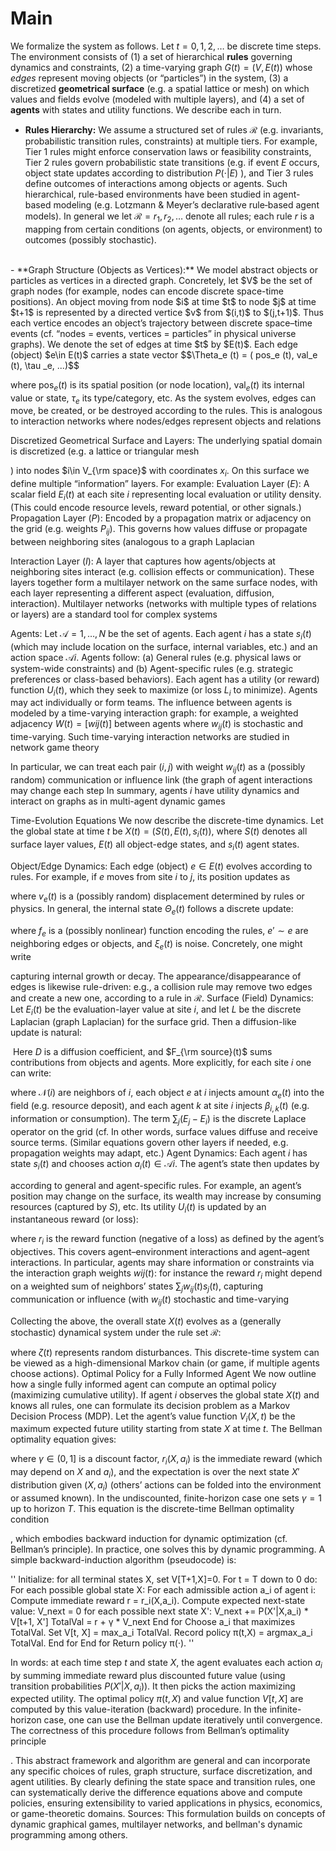 # Main

We formalize the system as follows. Let $t=0,1,2,\dots$ be discrete time steps. The environment consists of (1) a set of hierarchical **rules** governing dynamics and constraints, (2) a time-varying graph $G(t)=(V,E(t))$ whose *edges* represent moving objects (or “particles”) in the system, (3) a discretized **geometrical surface** (e.g. a spatial lattice or mesh) on which values and fields evolve (modeled with multiple layers), and (4) a set of **agents** with states and utility functions. We describe each in turn.

- **Rules Hierarchy:** We assume a structured set of rules $\mathcal{R}$ (e.g. invariants, probabilistic transition rules, constraints) at multiple tiers. For example, Tier 1 rules might enforce conservation laws or feasibility constraints, Tier 2 rules govern probabilistic state transitions (e.g. if event $E$ occurs, object state updates according to distribution $P( \cdot |E)$ ), and Tier 3 rules define outcomes of interactions among objects or agents. Such hierarchical, rule-based environments have been studied in agent-based modeling (e.g. Lotzmann & Meyer’s declarative rule‐based agent models). In general we let $\mathcal{R}={r_1,r_2,\dots}$ denote all rules; each rule $r$ is a mapping from certain conditions (on agents, objects, or environment) to outcomes (possibly stochastic).
<br>
- **Graph Structure (Objects as Vertices):** We model abstract objects or particles as vertices in a directed graph. Concretely, let $V$ be the set of graph nodes (for example, nodes can encode discrete space-time positions). An object moving from node $i$ at time $t$ to node $j$ at time $t+1$ is represented by a directed vertice $v$ from $(i,t)$ to $(j,t+1)$. Thus each vertice encodes an object’s trajectory between discrete space–time events (cf. “nodes = events, vertices = particles” in physical universe graphs). We denote the set of edges at time $t$ by $E(t)$. Each edge (object) $e\in E(t)$ carries a state vector
$$\Theta_e (t) = ( pos_e (t), val_e (t), \tau _e, ...)$$

where $\mathrm{pos}_e(t)$ is its spatial position (or node location), $\text{val}_e(t)$ its internal value or state, $\tau_e$ its type/category, etc. As the system evolves, edges can move, be created, or be destroyed according to the rules. This is analogous to interaction networks where nodes/edges represent objects and relations


Discretized Geometrical Surface and Layers: The underlying spatial domain is discretized (e.g. a lattice or triangular mesh

) into nodes $i\in V_{\rm space}$ with coordinates $x_i$. On this surface we define multiple “information” layers. For example:
Evaluation Layer ($E$): A scalar field $E_i(t)$ at each site $i$ representing local evaluation or utility density. (This could encode resource levels, reward potential, or other signals.)
Propagation Layer ($P$): Encoded by a propagation matrix or adjacency on the grid (e.g. weights $P_{ij}$). This governs how values diffuse or propagate between neighboring sites (analogous to a graph Laplacian



Interaction Layer ($I$): A layer that captures how agents/objects at neighboring sites interact (e.g. collision effects or communication).
These layers together form a multilayer network on the same surface nodes, with each layer representing a different aspect (evaluation, diffusion, interaction). Multilayer networks (networks with multiple types of relations or layers) are a standard tool for complex systems



Agents: Let $\mathcal{A}={1,\dots,N}$ be the set of agents. Each agent $i$ has a state $s_i(t)$ (which may include location on the surface, internal variables, etc.) and an action space $\mathcal{A}i$. Agents follow: (a) General rules (e.g. physical laws or system-wide constraints) and (b) Agent-specific rules (e.g. strategic preferences or class-based behaviors). Each agent has a utility (or reward) function $U_i(t)$, which they seek to maximize (or loss $L_i$ to minimize). Agents may act individually or form teams. The influence between agents is modeled by a time-varying interaction graph: for example, a weighted adjacency $W(t)=[w{ij}(t)]$ between agents where $w_{ij}(t)$ is stochastic and time-varying. Such time-varying interaction networks are studied in network game theory


In particular, we can treat each pair $(i,j)$ with weight $w_{ij}(t)$ as a (possibly random) communication or influence link (the graph of agent interactions may change each step
 In summary, agents $i$ have utility dynamics and interact on graphs as in multi-agent dynamic games


Time-Evolution Equations
We now describe the discrete-time dynamics. Let the global state at time $t$ be $X(t)=(S(t),E(t), {s_i(t)})$, where $S(t)$ denotes all surface layer values, $E(t)$ all object-edge states, and $s_i(t)$ agent states.

Object/Edge Dynamics: Each edge (object) $e\in E(t)$ evolves according to rules. For example, if $e$ moves from site $i$ to $j$, its position updates as


where $v_e(t)$ is a (possibly random) displacement determined by rules or physics. In general, the internal state $\Theta_e(t)$ follows a discrete update:


where $f_e$ is a (possibly nonlinear) function encoding the rules, ${e'\sim e}$ are neighboring edges or objects, and $\xi_e(t)$ is noise. Concretely, one might write


capturing internal growth or decay. The appearance/disappearance of edges is likewise rule-driven: e.g., a collision rule may remove two edges and create a new one, according to a rule in $\mathcal{R}$.
Surface (Field) Dynamics: Let $E_i(t)$ be the evaluation-layer value at site $i$, and let $L$ be the discrete Laplacian (graph Laplacian) for the surface grid. Then a diffusion-like update is natural:


​
Here $D$ is a diffusion coefficient, and $F_{\rm source}(t)$ sums contributions from objects and agents. More explicitly, for each site $i$ one can write:


where $\mathcal{N}(i)$ are neighbors of $i$, each object $e$ at $i$ injects amount $\alpha_e(t)$ into the field (e.g. resource deposit), and each agent $k$ at site $i$ injects $\beta_{i,k}(t)$ (e.g. information or consumption). The term $\sum_{j}(E_j-E_i)$ is the discrete Laplace operator on the grid (cf. In other words, surface values diffuse and receive source terms. (Similar equations govern other layers if needed, e.g. propagation weights may adapt, etc.)
Agent Dynamics: Each agent $i$ has state $s_i(t)$ and chooses action $a_i(t)\in\mathcal{A}i$. The agent’s state then updates by


according to general and agent-specific rules. For example, an agent’s position may change on the surface, its wealth may increase by consuming resources (captured by $S$), etc. Its utility $U_i(t)$ is updated by an instantaneous reward (or loss):


where $r_i$ is the reward function (negative of a loss) as defined by the agent’s objectives. This covers agent–environment interactions and agent–agent interactions. In particular, agents may share information or constraints via the interaction graph weights $w{ij}(t)$: for instance the reward $r_i$ might depend on a weighted sum of neighbors’ states $\sum_j w_{ij}(t) s_j(t)$, capturing communication or influence (with $w_{ij}(t)$ stochastic and time-varying


Collecting the above, the overall state $X(t)$ evolves as a (generally stochastic) dynamical system under the rule set $\mathcal{R}$:


where $\zeta(t)$ represents random disturbances. This discrete-time system can be viewed as a high-dimensional Markov chain (or game, if multiple agents choose actions).
Optimal Policy for a Fully Informed Agent
We now outline how a single fully informed agent can compute an optimal policy (maximizing cumulative utility). If agent $i$ observes the global state $X(t)$ and knows all rules, one can formulate its decision problem as a Markov Decision Process (MDP). Let the agent’s value function $V_i(X,t)$ be the maximum expected future utility starting from state $X$ at time $t$. The Bellman optimality equation gives:


where $\gamma\in(0,1]$ is a discount factor, $r_i(X,a_i)$ is the immediate reward (which may depend on $X$ and $a_i$), and the expectation is over the next state $X'$ distribution given $(X,a_i)$ (others’ actions can be folded into the environment or assumed known). In the undiscounted, finite-horizon case one sets $\gamma=1$ up to horizon $T$. This equation is the discrete-time Bellman optimality condition


, which embodies backward induction for dynamic optimization (cf. Bellman’s principle). In practice, one solves this by dynamic programming. A simple backward-induction algorithm (pseudocode) is:



''
Initialize: for all terminal states X, set V[T+1,X]=0.
For t = T down to 0 do:
    For each possible global state X:
        For each admissible action a_i of agent i:
            Compute immediate reward r = r_i(X,a_i).
            Compute expected next-state value:
                V_next = 0
                for each possible next state X':
                    V_next += P(X'|X,a_i) * V[t+1, X']
            TotalVal = r + γ * V_next
        End for
        Choose a_i that maximizes TotalVal.
        Set V[t, X] = max_a_i TotalVal.
        Record policy π(t,X) = argmax_a_i TotalVal.
    End for
End for
Return policy π(·).
''

In words: at each time step $t$ and state $X$, the agent evaluates each action $a_i$ by summing immediate reward plus discounted future value (using transition probabilities $P(X'|X,a_i)$). It then picks the action maximizing expected utility. The optimal policy $\pi(t,X)$ and value function $V[t,X]$ are computed by this value-iteration (backward) procedure. In the infinite-horizon case, one can use the Bellman update iteratively until convergence. The correctness of this procedure follows from Bellman’s optimality principle


. This abstract framework and algorithm are general and can incorporate any specific choices of rules, graph structure, surface discretization, and agent utilities. By clearly defining the state space and transition rules, one can systematically derive the difference equations above and compute policies, ensuring extensibility to varied applications in physics, economics, or game-theoretic domains. Sources: This formulation builds on concepts of dynamic graphical games, multilayer networks, and bellman's dynamic programming among others.

